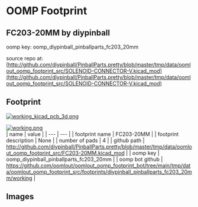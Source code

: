 # OOMP Footprint  
## FC203-20MM  by diypinball  
  
oomp key: oomp_diypinball_pinballparts_fc203_20mm  
  
source repo at: [http://github.com/diypinball/PinballParts.pretty/blob/master/tmp/data/oomlout_oomp_footprint_src/SOLENOID-CONNECTOR-V.kicad_mod](http://github.com/diypinball/PinballParts.pretty/blob/master/tmp/data/oomlout_oomp_footprint_src/SOLENOID-CONNECTOR-V.kicad_mod)  
## Footprint  
  
[![working_kicad_pcb_3d.png](working_kicad_pcb_3d_600.png)](working_kicad_pcb_3d.png)  
  
[![working.png](working_600.png)](working.png)  
| name | value | 
| --- | --- | 
| footprint name | FC203-20MM | 
| footprint description | None | 
| number of pads | 4 | 
| github path | http://github.com/diypinball/PinballParts.pretty/blob/master/tmp/data/oomlout_oomp_footprint_src/FC203-20MM.kicad_mod | 
| oomp key | oomp_diypinball_pinballparts_fc203_20mm | 
| oomp bot github | https://github.com/oomlout/oomlout_oomp_footprint_bot/tree/main/tmp/data/oomlout_oomp_footprint_src/footprints/diypinball_pinballparts_fc203_20mm/working | 
## Images  

